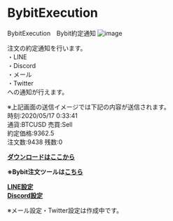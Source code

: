 # BybitExecution
BybitExecution　Bybit約定通知
![image](https://user-images.githubusercontent.com/43275193/82142388-fdcf3700-9876-11ea-91dc-b05227da5127.png)  

注文の約定通知を行います。  
・LINE  
・Discord  
・メール  
・Twitter  
への通知が行えます。  

※上記画面の送信イメージでは下記の内容が送信されます。  
時刻:2020/05/17 0:33:41  
通貨:BTCUSD  売買:Sell  
約定価格:9362.5  
注文数:9438 残数:0  

**<a href="https://github.com/GitHubCoinSap/BybitEcecution/releases/latest" target="_blank">ダウンロードはここから</a>**  
  
**※Bybit注文ツールは<a href="https://github.com/GitHubCoinSap/BybitOrder.exe" target="_blank">こちら</a>**  

**<a href="http://coinsap.php.xdomain.jp/bybitexecution/LineNotify.html" target="_blank">LINE設定</a>**  
**<a href="http://coinsap.php.xdomain.jp/bybitexecution/Discord_server_create.html" target="_blank">Discord設定</a>**  

※メール設定・Twitter設定は作成中です。
  
